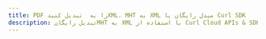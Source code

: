 ---title: PDF را به  تبدیل کنیدXML، MHT به XML مبدل رایگان یا Curl SDKdescription: تبدیل رایگانMHT به XML با استفاده از Curl Cloud APIs & SDK همچنین اسناد PDF را در Cloud ایجاد، ویرایش و رندر کنید.---